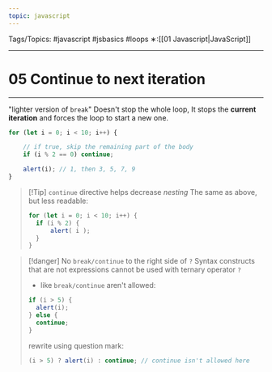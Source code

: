 ```yaml
---
topic: javascript
---
```

Tags/Topics: #javascript #jsbasics #loops
∗:[[01 Javascript|JavaScript]] 

---
# 05 Continue to next iteration

--- 
"lighter version of `break`"
Doesn't stop the whole loop,
It stops the __current iteration__ and forces the loop to start a new one.

```javascript
for (let i = 0; i < 10; i++) {

	// if true, skip the remaining part of the body
	if (i % 2 == 0) continue;

	alert(i); // 1, then 3, 5, 7, 9
}
```

>[!Tip] `continue` directive helps decrease _nesting_
> The same as above, but less readable:
>```javascript
>for (let i = 0; i < 10; i++) {
>	if (i % 2) {
>		alert( i );
>	}
>}
>```

>[!danger] No `break/continue` to the right side of `?`
>Syntax constructs that are not expressions cannot be used with ternary operator `?`
>- like `break/continue` aren't allowed:
>```javascript
>if (i > 5) {
>	alert(i);
>} else {
>	continue;
>}
>```
>rewrite using question mark:
>```javascript
>(i > 5) ? alert(i) : continue; // continue isn't allowed here
>```

